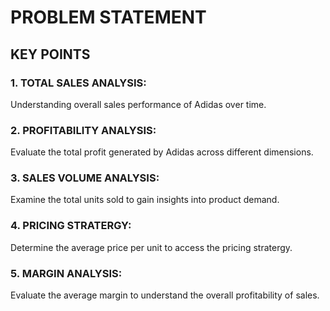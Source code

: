 # PROBLEM STATEMENT

## KEY POINTS

### 1. TOTAL SALES ANALYSIS:

Understanding overall sales performance of Adidas over time.

### 2. PROFITABILITY ANALYSIS:

Evaluate the total profit generated by Adidas across different dimensions.

### 3. SALES VOLUME ANALYSIS:

Examine the total units sold to gain insights into product demand.

### 4. PRICING STRATERGY:

Determine the average price per unit to access the pricing stratergy.

### 5. MARGIN ANALYSIS:

Evaluate the average margin to understand the overall profitability of sales.
